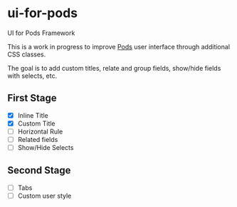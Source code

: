 # ui-for-pods
UI for Pods Framework

This is a work in progress to improve [Pods](http://pods.io/) user interface through additional CSS classes.

The goal is to add custom titles, relate and group fields, show/hide fields with selects, etc.

## First Stage
- [x] Inline Title
- [x] Custom Title
- [ ] Horizontal Rule
- [ ] Related fields
- [ ] Show/Hide Selects

## Second Stage
- [ ] Tabs
- [ ] Custom user style
